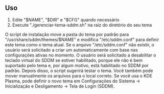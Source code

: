 ## Uso

1. Edite "$NAME", "$DIR" e "$CFG" quando necessário
2. Execute "./gerenciar-tema-sddm.sh" na raiz do diretório do seu tema

O script de instalação move a pasta do tema por padrão para "/usr/share/sddm/themes/$NAME" e modifica "/etc/sddm.conf" para definir este tema como o tema atual. Se o arquivo "/etc/sddm.conf" não existir, o usuário será solicitado a criar um automaticamente com base nas configurações ativas no momento. O usuário será solicitado a desabilitar o teclado virtual do SDDM se estiver habilitado, porque ele não é bem suportado pelo tema e, por algum motivo, está habilitado no SDDM por padrão. Depois disso, o script sugerirá testar o tema. Você também pode mover manualmente os arquivos para o local correto. Se você usa o KDE Plasma, pode definir o novo tema em Configurações do Sistema → Inicialização e Desligamento → Tela de Login (SDDM).

